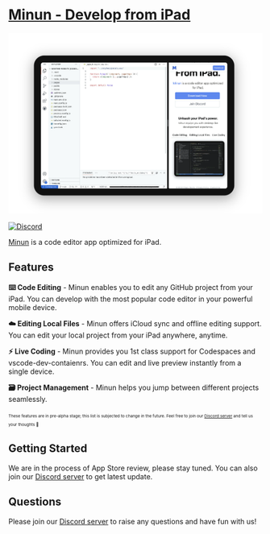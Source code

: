 <div>

<h1 style="">
<a href="https://minun.dev">
Minun - Develop from iPad
</a>
</h1>

</div>


<div>
<img src="https://raw.githubusercontent.com/surreyhq/community/main/assets/screenshot-live-coding-2.png">
</div>


[![Discord](https://img.shields.io/discord/953913554925412372)](https://discord.gg/VcvSQBSdQm)

[Minun][minun-dev] is a code editor app optimized for iPad.

## Features

**⌨️ Code Editing** - Minun enables you to edit any GitHub project from your iPad. You can develop with the most popular code editor in your powerful mobile device.

**☁️ Editing Local Files** - Minun offers iCloud sync and offline editing support. You can edit your local project from your iPad anywhere, anytime.

**⚡️ Live Coding** - Minun provides you 1st class support for Codespaces and vscode-dev-contaienrs. You can edit and live preview instantly from a single device.

**🗃 Project Management** - Minun helps you jump between different projects seamlessly.

<span style="font-size: 8px;">These features are in pre-alpha stage; this list is subjected to change in the future. Feel free to join our <a href="https://discord.gg/VcvSQBSdQm">Discord server</a> and tell us your thoughts 🙌</span>


## Getting Started

We are in the process of App Store review, please stay tuned. You can also join our [Discord server][discord-invitation] to get latest update.

## Questions

Please join our [Discord server][discord-invitation] to raise any questions and have fun with us!

[minun-dev]: https://minun.dev
[discord-invitation]: https://discord.gg/VcvSQBSdQm